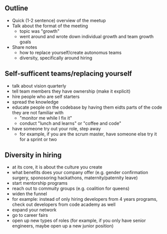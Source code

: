 ## Outline
- Quick (1-2 sentence) overview of the meetup
- Talk about the format of the meeting
  - topic was "growth"
  - went around and wrote down individual growth and team growth goals
- Share notes
  - how to replace yourself/create autonomus teams
  - diversity, specifically around hiring
  
  
## Self-sufficent teams/replacing yourself
- talk about vision quarterly
- tell team members they have ownership (make it explicit)
- hire people who are self starters
- spread the knowledge
- educate people on the codebase by having them eidts parts of the code they are not familiar with
  -  "monitor me while I fix it"
  - conduct "lunch and learns" or "coffee and code"
- have someone try out your role, step away
  -  for example, if you are the scrum master, have someone else try it for a sprint or two
    
 
## Diversity in hiring
- at its core, it is about the culture you create
- what benefits does your company offer (e.g. gender confirmation surgery, sponosoring hackathons, maternity/paternity leave)
- start mentorship programs
- reach out to commuity groups (e.g. coalition for queens)
- widen the funnel
 - for example: instead of only hiring developers from 4 years programs, check out developers from code academy as well
- expand your network
- go to career fairs
- open up new types of roles (for example, if you only have senior engineers, maybe open up a new junior position)
